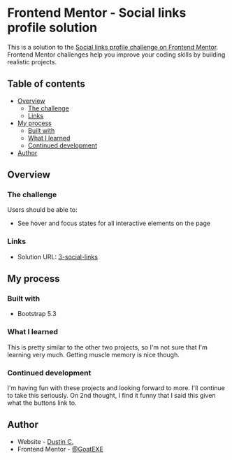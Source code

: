 # Frontend Mentor - Social links profile solution

This is a solution to the [Social links profile challenge on Frontend Mentor](https://www.frontendmentor.io/challenges/social-links-profile-UG32l9m6dQ). Frontend Mentor challenges help you improve your coding skills by building realistic projects. 

## Table of contents

- [Overview](#overview)
  - [The challenge](#the-challenge)
  - [Links](#links)
- [My process](#my-process)
  - [Built with](#built-with)
  - [What I learned](#what-i-learned)
  - [Continued development](#continued-development)
- [Author](#author)


## Overview

### The challenge

Users should be able to:

- See hover and focus states for all interactive elements on the page


### Links

- Solution URL: [3-social-links](https://goatexe.github.io/Frontend-Mentor/3-social-links)

## My process

### Built with

- Bootstrap 5.3

### What I learned

This is pretty similar to the other two projects, so I'm not sure that I'm learning very much. Getting muscle memory is nice though.


### Continued development

I'm having fun with these projects and looking forward to more. I'll continue to take this seriously. On 2nd thought, I find it funny that I said this given what the buttons link to.


## Author

- Website - [Dustin C.](https://www.sunchipworks.com)
- Frontend Mentor - [@GoatEXE](https://www.frontendmentor.io/profile/GoatEXE)
